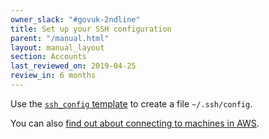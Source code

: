 ```yaml
---
owner_slack: "#govuk-2ndline"
title: Set up your SSH configuration
parent: "/manual.html"
layout: manual_layout
section: Accounts
last_reviewed_on: 2019-04-25
review_in: 6 months
---
```


Use the [`ssh_config` template](https://github.com/alphagov/govuk-puppet/blob/master/development-vm/ssh_config) to create a file `~/.ssh/config`.

You can also [find out about connecting to machines in AWS](howto-ssh-to-machines-in-aws.html).
